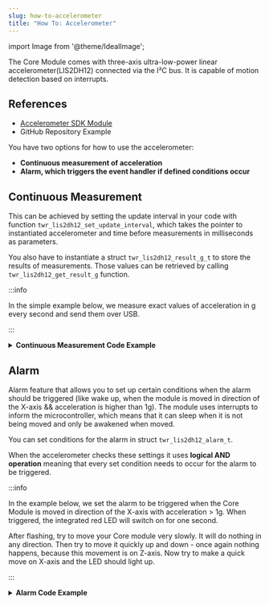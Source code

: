 ```yaml
---
slug: how-to-accelerometer
title: "How To: Accelerometer"
---
```

import Image from '@theme/IdealImage';

The Core Module comes with three-axis ultra-low-power linear accelerometer(LIS2DH12) connected via the I²C bus. It is capable of motion detection based on interrupts.

## References
- [Accelerometer SDK Module](https://sdk.hardwario.com/group__twr__lis2dh12.html)
- GitHub Repository Example

You have two options for how to use the accelerometer:
  - **Continuous measurement of acceleration**
  - **Alarm, which triggers the event handler if defined conditions occur**

## Continuous Measurement

This can be achieved by setting the update interval in your code with function `twr_lis2dh12_set_update_interval`, which takes the pointer to instantiated accelerometer and time before measurements in milliseconds as parameters.

You also have to instantiate a struct `twr_lis2dh12_result_g_t` to store the results of measurements. Those values can be retrieved by calling `twr_lis2dh12_get_result_g` function.

:::info

  In the simple example below, we measure exact values of acceleration in g every second and send them over USB.

:::

<details><summary><b>Continuous Measurement Code Example</b></summary>
<p>

  ```c showLineNumbers
  #include <application.h>

  twr_led_t led;

  twr_lis2dh12_t a;
  twr_lis2dh12_result_g_t a_result;

  void lis2_event_handler(twr_lis2dh12_t *self, twr_lis2dh12_event_t event, void *event_param)
  {
      (void) self;
      (void) event_param;

      if (event == TWR_LIS2DH12_EVENT_UPDATE) {
          twr_lis2dh12_get_result_g(&a, &a_result);
          twr_log_debug("X: %f\r\nY: %f\r\nZ: %f\r\n", a_result.x_axis, a_result.y_axis, a_result.z_axis);
      } else {
          twr_log_debug("error");
      }
  }

  void application_init(void)
  {
      twr_log_init(TWR_LOG_LEVEL_DEBUG, TWR_LOG_TIMESTAMP_OFF);

      twr_lis2dh12_init(&a, TWR_I2C_I2C0, 0x19);
      twr_lis2dh12_set_event_handler(&a, lis2_event_handler, NULL);
      twr_lis2dh12_set_update_interval(&a, 1000);
  }
  ```

</p>
</details>

## Alarm

Alarm feature that allows you to set up certain conditions when the alarm should be triggered (like wake up, when the module is moved in direction of the X-axis && acceleration is higher than 1g). The module uses interrupts to inform the microcontroller, which means that it can sleep when it is not being moved and only be awakened when moved.

You can set conditions for the alarm in struct `twr_lis2dh12_alarm_t`.

When the accelerometer checks these settings it uses **logical AND operation** meaning that every set condition needs to occur for the alarm to be triggered.

:::info

In the example below, we set the alarm to be triggered when the Core Module is moved in direction of the X-axis with acceleration > 1g. When triggered, the integrated red LED will switch on for one second.

After flashing, try to move your Core module very slowly. It will do nothing in any direction. Then try to move it quickly up and down - once again nothing happens, because this movement is on Z-axis. Now try to make a quick move on X-axis and the LED should light up.

:::

<details><summary><b>Alarm Code Example</b></summary>
<p>

  ```c showLineNumbers
  #include <application.h>

  twr_led_t led;

  twr_lis2dh12_t a;
  twr_lis2dh12_result_g_t a_result;

  // alarm settings
  twr_lis2dh12_alarm_t alarm1;

  twr_scheduler_task_id_t disable_led_task;

  void disable_led(void* params)
  {
      (void) params;
      twr_led_set_mode(&led, TWR_LED_MODE_OFF);
  }

  void lis2_event_handler(twr_lis2dh12_t *self, twr_lis2dh12_event_t event, void *event_param)
  {
      (void) self;
      (void) event_param;

      if (event == TWR_LIS2DH12_EVENT_ALARM) {
          twr_led_set_mode(&led, TWR_LED_MODE_ON);
          twr_scheduler_plan_from_now(disable_led_task, 1000);
      }
  }

  void application_init(void)
  {
      // here you can set conditions for the alarm to be triggered
      alarm1.x_high = true;
      alarm1.threshold = 1;

      twr_led_init(&led, TWR_GPIO_LED, false, false);
      twr_led_set_mode(&led, TWR_LED_MODE_OFF);

      twr_lis2dh12_init(&a, TWR_I2C_I2C0, 0x19);
      twr_lis2dh12_set_alarm(&a, &alarm1);
      twr_lis2dh12_set_event_handler(&a, lis2_event_handler, NULL);

      disable_led_task = twr_scheduler_register(disable_led, NULL, TWR_TICK_INFINITY);
  }
  ```

</p>
</details>
